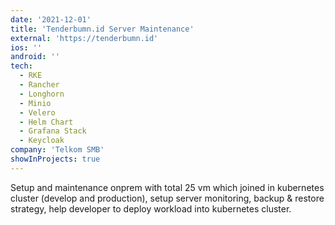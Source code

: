 ```yaml
---
date: '2021-12-01'
title: 'Tenderbumn.id Server Maintenance'
external: 'https://tenderbumn.id'
ios: ''
android: ''
tech:
  - RKE
  - Rancher
  - Longhorn
  - Minio
  - Velero
  - Helm Chart
  - Grafana Stack
  - Keycloak
company: 'Telkom SMB'
showInProjects: true
---
```


Setup and maintenance onprem with total 25 vm which joined in kubernetes cluster (develop and production), setup server monitoring, backup & restore strategy,
help developer to deploy workload into kubernetes cluster.
